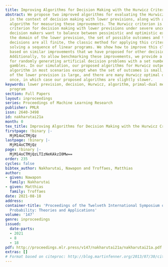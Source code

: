 ```yaml
---
title: Improving Algorithms for Decision Making with the Hurwicz Criterion
abstract: We propose two improved algorithms for evaluating the Hurwicz criterion
  in the context of decision making with lower previsions, along with a new benchmarking
  algorithm for measuring these improvements. The Hurwicz criterion is a well-known
  criterion for decision making with lower previsions under severe uncertainty when
  decision makers want to balance between pessimistic and optimistic extremes. When
  the domain of the lower prevision, the set of possible outcomes and the set of possible
  decisions are all finite, the classic method for applying this criterion goes by
  solving a sequence of linear programs. We show how to improve this classic algorithm,
  based on similar improvements that we have proposed for other decision criteria.
  Additionally, to allow benchmarking these improvements, we provide a new algorithm
  for randomly generating artificial decision problems with a set number of Hurwicz
  gambles. In our simulation, our proposed algorithms for Hurwicz outperform the standard
  algorithm in most scenarios except when the set of outcomes is small, the domain
  of the lower prevision is large, and there are many Hurwicz optimal decisions at
  once, in which case our proposed algorithms are slightly slower.
keywords: lower prevision, decision, Hurwicz, algorithm, primal-dual method, linear
  program
section: Full Papers
layout: inproceedings
series: Proceedings of Machine Learning Research
publisher: PMLR
issn: 2640-3498
id: nakharutai21a
month: 0
tex_title: Improving Algorithms for Decision Making with the Hurwicz Criterion
firstpage: !binary |-
  MjM14oCTMjQz
lastpage: !binary |-
  MjM14oCTMjQz
page: !binary |-
  MjM14oCTMjQzLTIzNeKAkzI0Mw==
order: 235
cycles: false
bibtex_author: Nakharutai, Nawapon and Troffaes, Matthias
author:
- given: Nawapon
  family: Nakharutai
- given: Matthias
  family: Troffaes
date: 2021-08-18
address:
container-title: 'Proceedings of the Twelveth International Symposium on Imprecise
  Probability: Theories and Applications'
volume: '147'
genre: inproceedings
issued:
  date-parts:
  - 2021
  - 8
  - 18
pdf: http://proceedings.mlr.press/v147/nakharutai21a/nakharutai21a.pdf
extras: []
# Format based on citeproc: http://blog.martinfenner.org/2013/07/30/citeproc-yaml-for-bibliographies/
---
```

